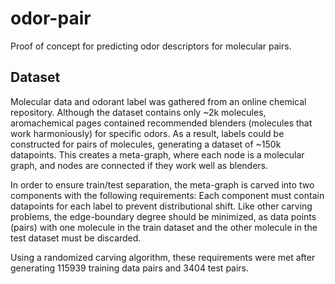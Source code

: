 # odor-pair
Proof of concept for predicting odor descriptors for molecular pairs.


## Dataset
Molecular data and odorant label was gathered from an online chemical repository.
Although the dataset contains only ~2k molecules, aromachemical pages contained recommended blenders (molecules that work harmoniously) for specific odors.
As a result, labels could be constructed for pairs of molecules, generating a dataset of ~150k datapoints.
This creates a meta-graph, where each node is a molecular graph, and nodes are connected if they work well as blenders.

In order to ensure train/test separation, the meta-graph is carved into two components with the following requirements:
Each component must contain datapoints for each label to prevent distributional shift.
Like other carving problems, the edge-boundary degree should be minimized, as data points (pairs) with one molecule in the train dataset and the other molecule in the test dataset must be discarded.

Using a randomized carving algorithm, these requirements were met after generating 115939 training data pairs and 3404 test pairs. 
